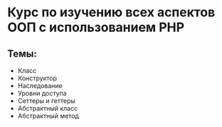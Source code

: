 # Курс по изучению всех аспектов ООП с использованием PHP
## Темы:
- Класс
- Конструктор
- Наследование
- Уровни доступа
- Сеттеры и геттеры
- Абстрактный класс
- Абстрактный метод